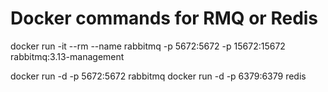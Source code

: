 # Docker commands for RMQ or Redis

docker run -it --rm --name rabbitmq -p 5672:5672 -p 15672:15672 rabbitmq:3.13-management


docker run -d -p 5672:5672 rabbitmq
docker run -d -p 6379:6379 redis
